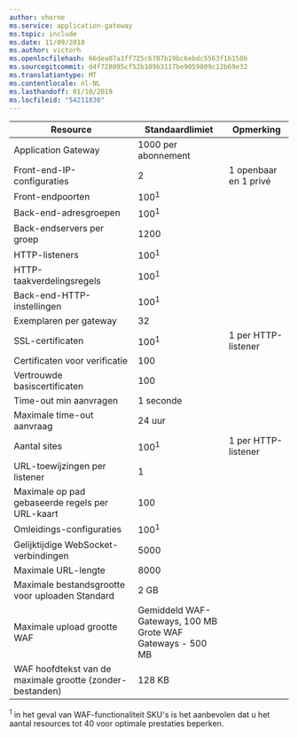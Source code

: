 ```yaml
---
author: vhorne
ms.service: application-gateway
ms.topic: include
ms.date: 11/09/2018
ms.author: victorh
ms.openlocfilehash: 66dea07a1ff725c6707b19bc6ebdc5563f1b158b
ms.sourcegitcommit: d4f728095cf52b109b3117be9059809c12b69e32
ms.translationtype: MT
ms.contentlocale: nl-NL
ms.lasthandoff: 01/10/2019
ms.locfileid: "54211830"
---
```

| Resource | Standaardlimiet | Opmerking |
| --- | --- | --- |
| Application Gateway |1000 per abonnement | |
| Front-end-IP-configuraties |2 |1 openbaar en 1 privé |
| Front-endpoorten |100<sup>1</sup> | |
| Back-end-adresgroepen |100<sup>1</sup> | |
| Back-endservers per groep |1200 | |
| HTTP-listeners |100<sup>1</sup> | |
| HTTP-taakverdelingsregels |100<sup>1</sup> | |
| Back-end-HTTP-instellingen |100<sup>1</sup> | |
| Exemplaren per gateway |32 | |
| SSL-certificaten |100<sup>1</sup> |1 per HTTP-listener |
| Certificaten voor verificatie |100 | |
| Vertrouwde basiscertificaten |100 | |
| Time-out min aanvragen |1 seconde | |
| Maximale time-out aanvraag |24 uur | |
| Aantal sites |100<sup>1</sup> |1 per HTTP-listener |
| URL-toewijzingen per listener |1 | |
| Maximale op pad gebaseerde regels per URL-kaart|100||
| Omleidings-configuraties |100<sup>1</sup>| |
| Gelijktijdige WebSocket-verbindingen |5000| |
| Maximale URL-lengte|8000||
| Maximale bestandsgrootte voor uploaden Standard |2 GB | |
| Maximale upload grootte WAF |Gemiddeld WAF-Gateways, 100 MB<br>Grote WAF Gateways - 500 MB| |
| WAF hoofdtekst van de maximale grootte (zonder-bestanden)|128 KB||

<sup>1</sup> in het geval van WAF-functionaliteit SKU's is het aanbevolen dat u het aantal resources tot 40 voor optimale prestaties beperken.
